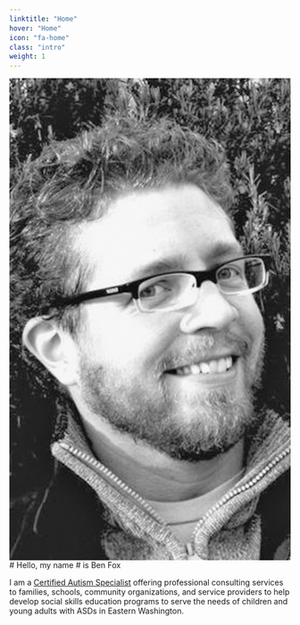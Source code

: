 ```yaml
---
linktitle: "Home"
hover: "Home"
icon: "fa-home"
class: "intro"
weight: 1
---
```

<img align="left" src="benfox.jpg">
# Hello, my name
# is Ben Fox

I am a [Certified Autism Specialist](https://apps.ibcces.org/badges/v/65d52) offering professional consulting services to families, schools, community organizations, and service providers to help develop social skills education programs to serve the needs of children and young adults with ASDs in Eastern Washington.
